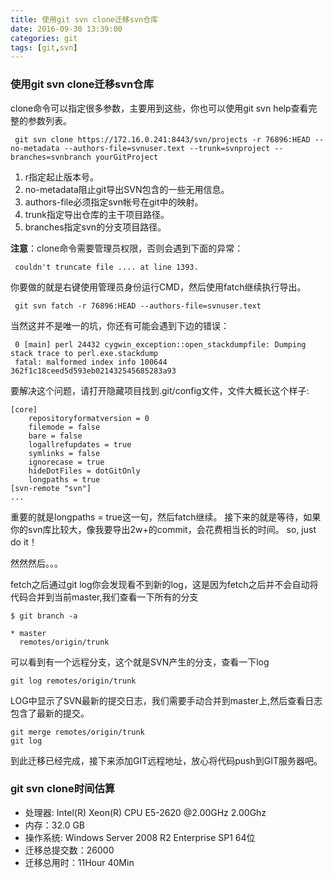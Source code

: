 ```yaml
---
title: 使用git svn clone迁移svn仓库
date: 2016-09-30 13:39:00
categories: git
tags: [git,svn]
---
```


### 使用git svn clone迁移svn仓库
clone命令可以指定很多参数，主要用到这些，你也可以使用git svn help查看完整的参数列表。
```
 git svn clone https://172.16.0.241:8443/svn/projects -r 76896:HEAD --no-metadata --authors-file=svnuser.text --trunk=svnproject --branches=svnbranch yourGitProject
```
1. r指定起止版本号。
2. no-metadata阻止git导出SVN包含的一些无用信息。
3. authors-file必须指定svn帐号在git中的映射。
4. trunk指定导出仓库的主干项目路径。
5. branches指定svn的分支项目路径。

**注意**：clone命令需要管理员权限，否则会遇到下面的异常：
```
 couldn't truncate file .... at line 1393. 
```
你要做的就是右键使用管理员身份运行CMD，然后使用fatch继续执行导出。
```
 git svn fatch -r 76896:HEAD --authors-file=svnuser.text
```
当然这并不是唯一的坑，你还有可能会遇到下边的错误：
```
 0 [main] perl 24432 cygwin_exception::open_stackdumpfile: Dumping stack trace to perl.exe.stackdump
 fatal: malformed index info 100644 362f1c18ceed5d593eb021432545685283a93 
```
要解决这个问题，请打开隐藏项目找到.git/config文件，文件大概长这个样子:
```
[core]
	repositoryformatversion = 0
	filemode = false
	bare = false
	logallrefupdates = true
	symlinks = false
	ignorecase = true
	hideDotFiles = dotGitOnly
	longpaths = true
[svn-remote "svn"]
...
```
重要的就是longpaths = true这一句，然后fatch继续。
接下来的就是等待，如果你的svn库比较大，像我要导出2w+的commit，会花费相当长的时间。
so, just do it！

然然然后。。。

fetch之后通过git log你会发现看不到新的log，这是因为fetch之后并不会自动将代码合并到当前master,我们查看一下所有的分支
```
$ git branch -a

* master
  remotes/origin/trunk
```
可以看到有一个远程分支，这个就是SVN产生的分支，查看一下log
```
git log remotes/origin/trunk
```
LOG中显示了SVN最新的提交日志，我们需要手动合并到master上,然后查看日志包含了最新的提交。
```
git merge remotes/origin/trunk
git log
```
到此迁移已经完成，接下来添加GIT远程地址，放心将代码push到GIT服务器吧。

### git svn clone时间估算
* 处理器: Intel(R) Xeon(R) CPU E5-2620 @2.00GHz 2.00Ghz
* 内存：32.0 GB
* 操作系统: Windows Server 2008 R2 Enterprise SP1 64位
* 迁移总提交数：26000
* 迁移总用时：11Hour 40Min